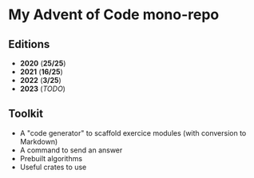 # My Advent of Code mono-repo

## Editions

- **2020** (**25/25**)
- **2021** (**16/25**)
- **2022** (**3/25**)
- **2023** (_TODO_)

## Toolkit

- A "code generator" to scaffold exercice modules (with conversion to Markdown)
- A command to send an answer
- Prebuilt algorithms
- Useful crates to use

